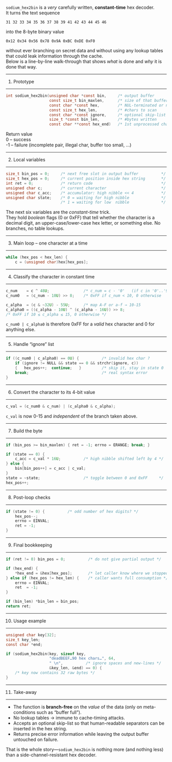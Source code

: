 `sodium_hex2bin` is a *very* carefully written, **constant-time** hex decoder.  
It turns the text sequence

```
31 32 33 34 35 36 37 38 39 41 42 43 44 45 46
```

into the 8-byte binary value

```
0x12 0x34 0x56 0x78 0x9A 0xBC 0xDE 0xF0
```

without ever branching on secret data and without using any lookup tables that
could leak information through the cache.  
Below is a line-by-line walk-through that shows *what* is done and *why* it is
done that way.

--------------------------------------------------------------------
1.  Prototype
--------------------------------------------------------------------
```c
int sodium_hex2bin(unsigned char *const bin,     /* output buffer          */
                   const size_t bin_maxlen,      /* size of that buffer    */
                   const char *const hex,        /* NUL-terminated or not  */
                   const size_t hex_len,         /* #chars to scan         */
                   const char *const ignore,     /* optional skip-list     */
                   size_t *const bin_len,        /* #bytes written         */
                   const char **const hex_end)   /* 1st unprocessed char   */
```

Return value  
 0  – success  
-1  – failure (incomplete pair, illegal char, buffer too small, …)

--------------------------------------------------------------------
2.  Local variables
--------------------------------------------------------------------
```c
size_t bin_pos = 0;     /* next free slot in output buffer          */
size_t hex_pos = 0;     /* current position inside hex string       */
int ret = 0;            /* return code                              */
unsigned char c;        /* current character                        */
unsigned char c_acc;    /* accumulator: high nibble << 4            */
unsigned char state;    /* 0 = waiting for high nibble              */
                        /* 1 = waiting for low  nibble              */
```

The next six variables are the *constant-time* trick.  
They hold *boolean* flags (0 or 0xFF) that tell whether the character is
a decimal digit, an upper-case/lower-case hex letter, or something else.
No branches, no table lookups.

--------------------------------------------------------------------
3.  Main loop – one character at a time
--------------------------------------------------------------------
```c
while (hex_pos < hex_len) {
    c = (unsigned char)hex[hex_pos];
```

--------------------------------------------------------------------
4.  Classify the character in constant time
--------------------------------------------------------------------
```c
c_num    = c ^ 48U;               /* c_num = c - '0'   (if c in '0'..'9') */
c_num0   = (c_num - 10U) >> 8;    /* 0xFF if c_num < 10, 0 otherwise      */

c_alpha  = (c & ~32U) - 55U;      /* map A-F or a-f → 10-15               */
c_alpha0 = ((c_alpha - 10U) ^ (c_alpha - 16U)) >> 8;
/* 0xFF if 10 ≤ c_alpha ≤ 15, 0 otherwise */
```

`c_num0 | c_alpha0` is therefore 0xFF for a *valid* hex character and 0
for anything else.

--------------------------------------------------------------------
5.  Handle “ignore” list
--------------------------------------------------------------------
```c
if ((c_num0 | c_alpha0) == 0U) {          /* invalid hex char ?         */
    if (ignore != NULL && state == 0 && strchr(ignore, c))
    {   hex_pos++;  continue;   }         /* skip it, stay in state 0   */
    break;                                /* real syntax error          */
}
```

--------------------------------------------------------------------
6.  Convert the character to its 4-bit value
--------------------------------------------------------------------
```c
c_val = (c_num0 & c_num) | (c_alpha0 & c_alpha);
```
`c_val` is now 0-15 and *independent* of the branch taken above.

--------------------------------------------------------------------
7.  Build the byte
--------------------------------------------------------------------
```c
if (bin_pos >= bin_maxlen) { ret = -1; errno = ERANGE; break; }

if (state == 0) {
    c_acc = c_val * 16U;          /* high nibble shifted left by 4 */
} else {
    bin[bin_pos++] = c_acc | c_val;
}
state = ~state;                   /* toggle between 0 and 0xFF     */
hex_pos++;
```

--------------------------------------------------------------------
8.  Post-loop checks
--------------------------------------------------------------------
```c
if (state != 0) {          /* odd number of hex digits? */
    hex_pos--;
    errno = EINVAL;
    ret = -1;
}
```

--------------------------------------------------------------------
9.  Final bookkeeping
--------------------------------------------------------------------
```c
if (ret != 0) bin_pos = 0;          /* do not give partial output */

if (hex_end) {
    *hex_end = &hex[hex_pos];       /* let caller know where we stopped */
} else if (hex_pos != hex_len) {    /* caller wants full consumption */
    errno = EINVAL;
    ret  = -1;
}

if (bin_len) *bin_len = bin_pos;
return ret;
```

--------------------------------------------------------------------
10.  Usage example
--------------------------------------------------------------------
```c
unsigned char key[32];
size_t key_len;
const char *end;

if (sodium_hex2bin(key, sizeof key,
                   "deadBEEF…90 hex chars…", 64,
                   " \n",          /* ignore spaces and new-lines */
                   &key_len, &end) == 0) {
    /* key now contains 32 raw bytes */
}
```

--------------------------------------------------------------------
11.  Take-away
--------------------------------------------------------------------
- The function is **branch-free** on the *value* of the data (only on
  meta-conditions such as “buffer full”).  
- No lookup tables → immune to cache-timing attacks.  
- Accepts an optional skip-list so that human-readable separators can be
  inserted in the hex string.  
- Returns precise error information while leaving the output buffer
  untouched on failure.

That is the whole story—`sodium_hex2bin` is nothing more (and nothing
less) than a side-channel-resistant hex decoder.